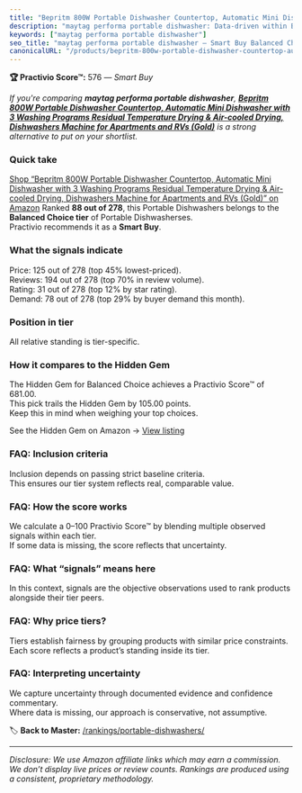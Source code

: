 ```yaml
---
title: "Bepritm 800W Portable Dishwasher Countertop, Automatic Mini Dishwasher with 3 Washing Programs Residual Temperature Drying & Air-cooled Drying, Dishwashers Machine for Apartments and RVs (Gold)"
description: "maytag performa portable dishwasher: Data-driven within Balanced Choice ranking using the Practivio Score™. Positioned by quality, value, demand, findability,…"
keywords: ["maytag performa portable dishwasher"]
seo_title: "maytag performa portable dishwasher — Smart Buy Balanced Choice (2025)"
canonicalURL: "/products/bepritm-800w-portable-dishwasher-countertop-automatic-mini-dishwasher-with-3-washing-programs-residual-temperature-drying-air-cooled-drying-dishwashers-machine-for-apartments-and-rvs-gold-B0F376XX5W/"
---
```


**🏆 Practivio Score™:** 576 — _Smart Buy_


*If you're comparing **maytag performa portable dishwasher**, **[Bepritm 800W Portable Dishwasher Countertop, Automatic Mini Dishwasher with 3 Washing Programs Residual Temperature Drying & Air-cooled Drying, Dishwashers Machine for Apartments and RVs (Gold)](https://www.amazon.com/dp/B0F376XX5W?tag=practivio-20)** is a strong alternative to put on your shortlist.*
### Quick take
[Shop “Bepritm 800W Portable Dishwasher Countertop, Automatic Mini Dishwasher with 3 Washing Programs Residual Temperature Drying & Air-cooled Drying, Dishwashers Machine for Apartments and RVs (Gold)” on Amazon](https://www.amazon.com/dp/B0F376XX5W?tag=practivio-20)
Ranked **88 out of 278**, this Portable Dishwashers belongs to the **Balanced Choice tier** of Portable Dishwasherses.  
Practivio recommends it as a **Smart Buy**.

### What the signals indicate
Price: 125 out of 278 (top 45% lowest-priced).  
Reviews: 194 out of 278 (top 70% in review volume).  
Rating: 31 out of 278 (top 12% by star rating).  
Demand: 78 out of 278 (top 29% by buyer demand this month).

### Position in tier
All relative standing is tier-specific.

### How it compares to the Hidden Gem
The Hidden Gem for Balanced Choice achieves a Practivio Score™ of 681.00.  
This pick trails the Hidden Gem by 105.00 points.  
Keep this in mind when weighing your top choices.  

See the Hidden Gem on Amazon → [View listing](https://www.amazon.com/dp/B0B9GJFNLX?tag=practivio-20)

### FAQ: Inclusion criteria
Inclusion depends on passing strict baseline criteria.  
This ensures our tier system reflects real, comparable value.

### FAQ: How the score works
We calculate a 0–100 Practivio Score™ by blending multiple observed signals within each tier.  
If some data is missing, the score reflects that uncertainty.

### FAQ: What “signals” means here
In this context, signals are the objective observations used to rank products alongside their tier peers.

### FAQ: Why price tiers?
Tiers establish fairness by grouping products with similar price constraints.  
Each score reflects a product’s standing inside its tier.

### FAQ: Interpreting uncertainty
We capture uncertainty through documented evidence and confidence commentary.  
Where data is missing, our approach is conservative, not assumptive.


🏷️ **Back to Master:** [/rankings/portable-dishwashers/](/rankings/portable-dishwashers/)

---
_Disclosure: We use Amazon affiliate links which may earn a commission. We don’t display live prices or review counts. Rankings are produced using a consistent, proprietary methodology._
